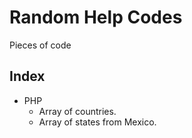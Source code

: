 # Random Help Codes
Pieces of code

## Index
* PHP
  * Array of countries.
  * Array of states from Mexico.
